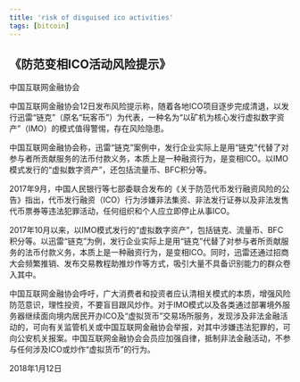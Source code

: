 ```yaml
---
title: 'risk of disguised ico activities'
tags: [bitcoin]
---
```


## 《防范变相ICO活动风险提示》

中国互联网金融协会

中国互联网金融协会12日发布风险提示称，随着各地ICO项目逐步完成清退，以发行迅雷“链克”（原名“玩客币”）为代表，一种名为“以矿机为核心发行虚拟数字资产”（IMO）的模式值得警惕，存在风险隐患。

中国互联网金融协会称，迅雷“链克”案例中，发行企业实际上是用“链克”代替了对参与者所贡献服务的法币付款义务，本质上是一种融资行为，是变相ICO。以IMO模式发行的“虚拟数字资产”，还包括流量币、BFC积分等。

2017年9月，中国人民银行等七部委联合发布的《关于防范代币发行融资风险的公告》指出，代币发行融资（ICO）行为涉嫌非法集资、非法发行证券以及非法发售代币票券等违法犯罪活动，任何组织和个人应立即停止从事ICO。

2017年10月以来，以IMO模式发行的“虚拟数字资产”，包括链克、流量币、BFC积分等。以迅雷“链克”为例，发行企业实际上是用“链克”代替了对参与者所贡献服务的法币付款义务，本质上是一种融资行为，是变相ICO。同时，迅雷还通过招商大会频繁推销、发布交易教程助推炒作等方式，吸引大量不具备识别能力的群众卷入其中。

中国互联网金融协会呼吁，广大消费者和投资者应认清相关模式的本质，增强风险防范意识，理性投资，不要盲目跟风炒作。对于IMO模式以及各类通过部署境外服务器继续面向境内居民开办ICO及“虚拟货币”交易场所服务，发现涉及非法金融活动的，可向有关监管机关或中国互联网金融协会举报，对其中涉嫌违法犯罪的，可向公安机关报案。中国互联网金融协会会员应加强自律，抵制非法金融活动，不参与任何涉及ICO或炒作“虚拟货币”的行为。

2018年1月12日